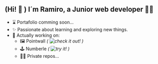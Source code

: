 ## (Hi! 👋 ) I´m Ramiro, a Junior web developer 👨‍💻

- ⌛ Portafolio comming soon...
- ✨ Passionate about learning and exploring new things.
- 🔭 Actually working on:
  -  🖼️ Pointwall *( ![check it out!](https://github.com/pointwall/pointwall) )*
  -  🕹️ Numberle  *( ![try it!](https://numberle-app.deno.dev/) )*
  -  🕵🏻 Private repos...
<!--
- 🔭 I’m currently working on ... automatic last commit project?
-->
